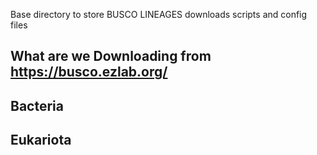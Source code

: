 Base directory to store BUSCO LINEAGES downloads scripts and config files

## What are we Downloading from https://busco.ezlab.org/ 

## Bacteria

## Eukariota
  
